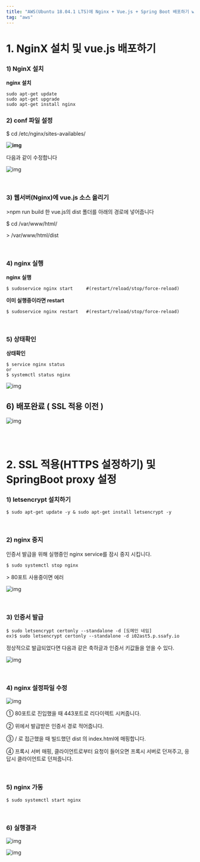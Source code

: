 ```yaml
---
title: "AWS(Ubuntu 18.04.1 LTS)에 Nginx + Vue.js + Spring Boot 배포하기 with SSL"
tag: "aws"
---
```






# 1. NginX 설치 및 vue.js 배포하기

### 1) NginX 설치

**nginx 설치**

```shell
sudo apt-get update
sudo apt-get upgrade
sudo apt-get install nginx
```

### 2) conf 파일 설정

$ cd /etc/nginx/sites-availables/

**![img](https://user-images.githubusercontent.com/46040293/74617570-3294fa80-5171-11ea-8426-cc966326dbf4.png)**

다음과 같이 수정합니다

![img](https://user-images.githubusercontent.com/46040293/74617585-43de0700-5171-11ea-8dc7-cdf94e3962e6.png)

<br>

### 3) 웹서버(Nginx)에 vue.js 소스 올리기

\>npm run build 한 vue.js의 dist 폴더를 아래의 경로에 넣어줍니다

$ cd /var/www/html/

\>   /var/www/html/dist

<br>

### 4) nginx 실행

**nginx 실행**

```shell
$ sudoservice nginx start     #(restart/reload/stop/force-reload)
```



**이미 실행중이라면 restart**

```shell
$ sudoservice nginx restart   #(restart/reload/stop/force-reload)
```

<br>

### 5) 상태확인

**상태확인**

```
$ service nginx status 
or 
$ systemctl status nginx
```



![img](https://user-images.githubusercontent.com/46040293/74617593-4cced880-5171-11ea-846f-81684765b7c4.png)

## **6) 배포완료 ( SSL 적용 이전 )**

![img](https://user-images.githubusercontent.com/46040293/74617606-5c4e2180-5171-11ea-833b-d73ce97a1f22.png)

<br>

<br>

# 2. SSL 적용(HTTPS 설정하기) 및SpringBoot proxy 설정

### 1) letsencrypt 설치하기

```shell
$ sudo apt-get update -y & sudo apt-get install letsencrypt -y
```

<br>

### 2) nginx 중지

인증서 발급을 위해 실행중인 nginx service를 잠시 중지 시킵니다.

```shell
$ sudo systemctl stop nginx
```

\> 80포트 사용중이면 에러

![img](https://user-images.githubusercontent.com/46040293/74617607-5d7f4e80-5171-11ea-83c0-88d25222165c.png)

<br>

### 3) 인증서 발급

```
$ sudo letsencrypt certonly --standalone -d [도메인 네임]
ex)$ sudo letsencrypt certonly --standalone -d i02ast5.p.ssafy.io
```

정상적으로 발급되었다면 다음과 같은 축하글과 인증서 키값들을 얻을 수 있다.

![img](https://user-images.githubusercontent.com/46040293/74617608-5e17e500-5171-11ea-9b14-aac6818530d1.png)

<br>

### 4) nginx 설정파일 수정

![img](https://user-images.githubusercontent.com/46040293/74617609-5e17e500-5171-11ea-9cf6-5f00b628007d.png)

① 80포트로 진입했을 때 443포트로 리다이렉트 시켜줍니다.

② 위에서 발급받은 인증서 경로 적어줍니다.

③ / 로 접근했을 때 빌드했던 dist 의 index.html에 매핑합니다.

④ 프록시 서버 매핑, 클라이언트로부터 요청이 들어오면 프록시 서버로 던져주고, 응답시 클라이언트로 던져줍니다.

<br>

### 5) nginx 가동

```
$ sudo systemctl start nginx
```

<br>

### 6) 실행결과

![img](https://user-images.githubusercontent.com/46040293/74617610-5eb07b80-5171-11ea-8dc6-65b9cc67bbd8.png)

![img](https://user-images.githubusercontent.com/46040293/74617603-5bb58b00-5171-11ea-96fd-314b5517f8a1.png)